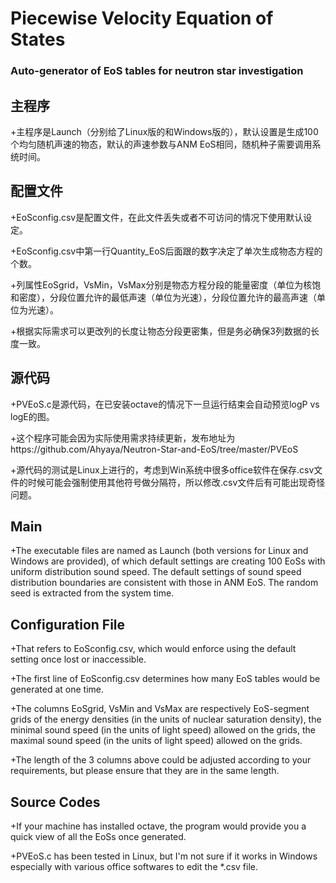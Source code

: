 # Piecewise Velocity Equation of States
### Auto-generator of EoS tables for neutron star investigation
## 主程序
+主程序是Launch（分别给了Linux版的和Windows版的），默认设置是生成100个均匀随机声速的物态，默认的声速参数与ANM EoS相同，随机种子需要调用系统时间。

## 配置文件
+EoSconfig.csv是配置文件，在此文件丢失或者不可访问的情况下使用默认设定。

+EoSconfig.csv中第一行Quantity_EoS后面跟的数字决定了单次生成物态方程的个数。

+列属性EoSgrid，VsMin，VsMax分别是物态方程分段的能量密度（单位为核饱和密度），分段位置允许的最低声速（单位为光速），分段位置允许的最高声速（单位为光速）。

+根据实际需求可以更改列的长度让物态分段更密集，但是务必确保3列数据的长度一致。

## 源代码
+PVEoS.c是源代码，在已安装octave的情况下一旦运行结束会自动预览logP vs logE的图。

+这个程序可能会因为实际使用需求持续更新，发布地址为https://github.com/Ahyaya/Neutron-Star-and-EoS/tree/master/PVEoS

+源代码的测试是Linux上进行的，考虑到Win系统中很多office软件在保存.csv文件的时候可能会强制使用其他符号做分隔符，所以修改.csv文件后有可能出现奇怪问题。


## Main
+The executable files are named as Launch (both versions for Linux and Windows are provided), of which default settings are creating 100 EoSs with uniform distribution sound speed. The default settings of sound speed distribution boundaries are consistent with those in ANM EoS. The random seed is extracted from the system time.

## Configuration File
+That refers to EoSconfig.csv, which would enforce using the default setting once lost or inaccessible.

+The first line of EoSconfig.csv determines how many EoS tables would be generated at one time.

+The columns EoSgrid, VsMin and VsMax are respectively EoS-segment grids of the energy densities (in the units of nuclear saturation density), the minimal sound speed (in the units of light speed) allowed on the grids, the maximal sound speed (in the units of light speed) allowed on the grids.

+The length of the 3 columns above could be adjusted according to your requirements, but please ensure that they are in the same length.

## Source Codes
+If your machine has installed octave, the program would provide you a quick view of all the EoSs once generated.

+PVEoS.c has been tested in Linux, but I'm not sure if it works in Windows especially with various office softwares to edit the *.csv file.
